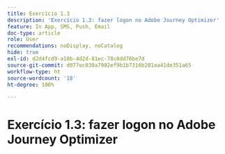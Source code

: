 ```yaml
---
title: Exercício 1.3
description: 'Exercício 1.3: fazer logon no Adobe Journey Optimizer'
feature: In App, SMS, Push, Email
doc-type: article
role: User
recommendations: noDisplay, noCatalog
hide: true
exl-id: d2d4fcd9-a10b-4d2d-81ec-78c0dd76be7d
source-git-commit: d077ec030a7982ef9b1b7316b201aa41de351a65
workflow-type: ht
source-wordcount: '18'
ht-degree: 100%

---
```


# Exercício 1.3: fazer logon no Adobe Journey Optimizer
